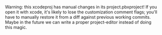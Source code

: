 Warning: this xcodeproj has manual changes in its project.pbxproject!
If you open it with xcode, it's likely to lose the customization comment flags; you'll have to manually restore it from a diff against previous working commits.
Maybe in the future we can write a proper project-editor instead of doing this magic.
